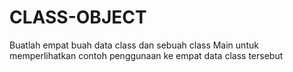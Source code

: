 # CLASS-OBJECT
 Buatlah empat buah data class dan sebuah class Main untuk memperlihatkan contoh penggunaan ke empat data class tersebut
